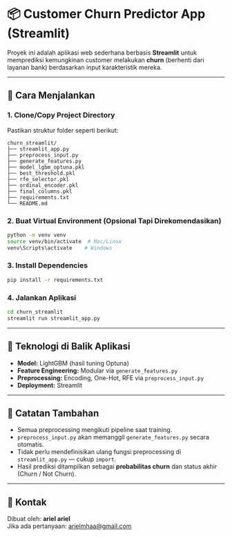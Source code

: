 # 📦 Customer Churn Predictor App (Streamlit)

Proyek ini adalah aplikasi web sederhana berbasis **Streamlit** untuk memprediksi kemungkinan customer melakukan **churn** (berhenti dari layanan bank) berdasarkan input karakteristik mereka.

---

## 🚀 Cara Menjalankan

### 1. Clone/Copy Project Directory
Pastikan struktur folder seperti berikut:

```
churn_streamlit/
├── streamlit_app.py
├── preprocess_input.py
├── generate_features.py
├── model_lgbm_optuna.pkl
├── best_threshold.pkl
├── rfe_selector.pkl
├── ordinal_encoder.pkl
├── final_columns.pkl
├── requirements.txt
└── README.md
```

### 2. Buat Virtual Environment (Opsional Tapi Direkomendasikan)
```bash
python -m venv venv
source venv/bin/activate  # Mac/Linux
venv\Scripts\activate    # Windows
```

### 3. Install Dependencies
```bash
pip install -r requirements.txt
```

### 4. Jalankan Aplikasi
```bash
cd churn_streamlit
streamlit run streamlit_app.py
```

---

## 🧠 Teknologi di Balik Aplikasi
- **Model:** LightGBM (hasil tuning Optuna)
- **Feature Engineering:** Modular via `generate_features.py`
- **Preprocessing:** Encoding, One-Hot, RFE via `preprocess_input.py`
- **Deployment:** Streamlit

---

## 📝 Catatan Tambahan
- Semua preprocessing mengikuti pipeline saat training.
- `preprocess_input.py` akan memanggil `generate_features.py` secara otomatis.
- Tidak perlu mendefinisikan ulang fungsi preprocessing di `streamlit_app.py` — cukup `import`.
- Hasil prediksi ditampilkan sebagai **probabilitas churn** dan status akhir (Churn / Not Churn).

---

## 📧 Kontak
Dibuat oleh: **ariel ariel**  
Jika ada pertanyaan: [arielmhaa@gmail.com](mailto:arielmhaa@gmail.com)
